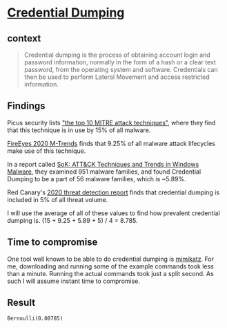 # [Credential Dumping](https://attack.mitre.org/techniques/T1003/)

## context
>Credential dumping is the process of obtaining account login and password information, normally in the form of a hash or a clear text password, from the operating system and software. Credentials can then be used to perform Lateral Movement and access restricted information.

## Findings
Picus security lists ["the top 10 MITRE attack techniques"](https://www.picussecurity.com/picus-10-critical-mitre-attck-techniques), where they find that this technique is in use by 15% of all malware. 

[FireEyes 2020 M-Trends](https://www.fireeye.com/current-threats/annual-threat-report/mtrends.html) finds that 9.25% of all malware attack lifecycles make use of this technique. 

In a report called [SoK: ATT&CK Techniques and Trends in Windows Malware](https://krisk.io/post/sok-attack-securecomm19.pdf), they examined 951 malware families, and found Credential Dumping to be a part of 56 malware families, which is ~5.89%. 

Red Canary's [2020 threat detection report](https://redcanary.com/threat-detection-report/techniques/credential-dumping/) finds that credential dumping is included in 5% of all threat volume. 

I will use the average of all of these values to find how prevalent credential dumping is. (15 + 9.25 + 5.89 + 5) / 4 = 8.785. 

## Time to compromise
One tool well known to be able to do credential dumping is [mimikatz](https://github.com/gentilkiwi/mimikatz). For me, downloading and running some of the example commands took less than a minute. Running the actual commands took just a split second. As such I will assume instant time to compromise. 

## Result
```Bernoulli(0.08785)```